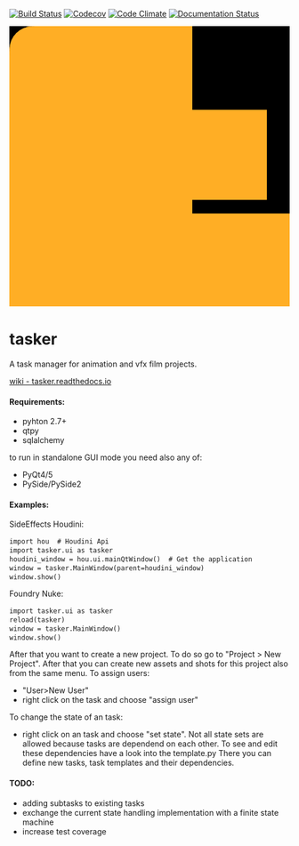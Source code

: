 [![Build Status](https://travis-ci.org/DominikPott/tasker.svg?branch=master)](https://travis-ci.org/DominikPott/tasker)
[![Codecov](https://codecov.io/github/DominikPott/tasker/coverage.svg?branch=master)](https://codecov.io/github/DominikPott/tasker?branch=master)
[![Code Climate](https://codeclimate.com/github/DominikPott/tasker/badges/gpa.svg)](https://codeclimate.com/github/DominikPott/tasker)
[![Documentation Status](https://readthedocs.org/projects/tasker/badge/?version=latest)](http://tasker.readthedocs.io/en/latest/?badge=latest)

![tasker](https://github.com/DominikPott/tasker/blob/master/tasker/icons/tasker.png)

# tasker
A task manager for animation and vfx film projects.

[wiki - tasker.readthedocs.io](http://tasker.readthedocs.io/en/latest)




#### Requirements:
- pyhton 2.7+
- qtpy
- sqlalchemy

to run in standalone GUI mode you need also any of:
- PyQt4/5
- PySide/PySide2


#### Examples:
SideEffects Houdini:

    import hou  # Houdini Api
    import tasker.ui as tasker
    houdini_window = hou.ui.mainQtWindow()  # Get the application
    window = tasker.MainWindow(parent=houdini_window)
    window.show()

Foundry Nuke:

    import tasker.ui as tasker
    reload(tasker)
    window = tasker.MainWindow()
    window.show()



After that you want to create a new project. To do so go to "Project > New Project".
After that you can create new assets and shots for this project also from the same menu.
To assign users:
- "User>New User"
- right click on the task and choose "assign user"

To change the state of an task:
- right click on an task and choose "set state".
Not all state sets are allowed because tasks are dependend on each other. To see and edit these dependencies
have a look into the template.py There you can define new tasks, task templates and their dependencies.




#### TODO:
- adding subtasks to existing tasks
- exchange the current state handling implementation with a finite state machine
- increase test coverage